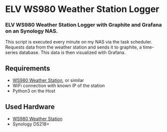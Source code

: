 # ELV WS980 Weather Station Logger

### ELV WS980 Weather Station Logger with Graphite and Grafana on an Synology NAS.
This script is executed every minute on my NAS via the task scheduler.
Requests data from the weather station and sends it to graphite, a time-series database.
This data is then visualized with Grafana.

## Requirements
- [WS980 Weather Station](https://de.elv.com/elv-wifi-wetterstation-ws980wifi-inkl-funk-aussensensor-868-mhz-app-pc-auswertesoftware-250408), or similar
- WiFi connection with known IP of the station
- Python3 on the Host

## Used Hardware
- [WS980 Weather Station](https://de.elv.com/elv-wifi-wetterstation-ws980wifi-inkl-funk-aussensensor-868-mhz-app-pc-auswertesoftware-250408)
- Synology DS218+
